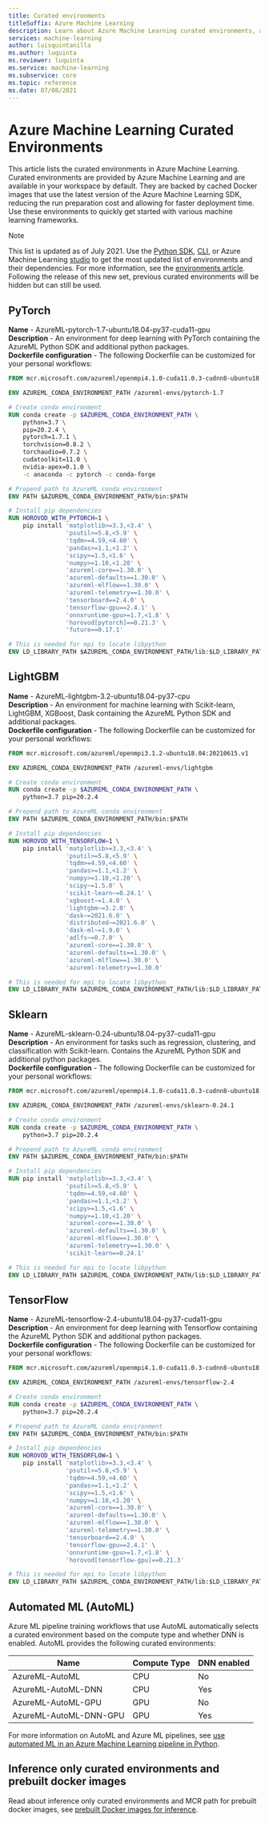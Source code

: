 ```yaml
---
title: Curated environments
titleSuffix: Azure Machine Learning
description: Learn about Azure Machine Learning curated environments, a set of pre-configured environments that help reduce experiment and deployment preparation times.
services: machine-learning
author: luisquintanilla
ms.author: luquinta
ms.reviewer: luquinta
ms.service: machine-learning
ms.subservice: core
ms.topic: reference
ms.date: 07/08/2021
---
```


# Azure Machine Learning Curated Environments

This article lists the curated environments in Azure Machine Learning. Curated environments are provided by Azure Machine Learning and are available in your workspace by default. They are backed by cached Docker images that use the latest version of the Azure Machine Learning SDK, reducing the run preparation cost and allowing for faster deployment time. Use these environments to quickly get started with various machine learning frameworks.

> [!NOTE]
> This list is updated as of July 2021. Use the [Python SDK](how-to-use-environments.md), [CLI](/cli/azure/ml/environment?view=azure-cli-latest&preserve-view=true#az_ml_environment_list), or Azure Machine Learning [studio](how-to-manage-environments-in-studio.md) to get the most updated list of environments and their dependencies. For more information, see the [environments article](how-to-use-environments.md#use-a-curated-environment). Following the release of this new set, previous curated environments will be hidden but can still be used. 

## PyTorch

**Name** - AzureML-pytorch-1.7-ubuntu18.04-py37-cuda11-gpu  
**Description** - An environment for deep learning with PyTorch containing the AzureML Python SDK and additional python packages.  
**Dockerfile configuration** - The following Dockerfile can be customized for your personal workflows:

```dockerfile
FROM mcr.microsoft.com/azureml/openmpi4.1.0-cuda11.0.3-cudnn8-ubuntu18.04:20210615.v1

ENV AZUREML_CONDA_ENVIRONMENT_PATH /azureml-envs/pytorch-1.7

# Create conda environment
RUN conda create -p $AZUREML_CONDA_ENVIRONMENT_PATH \
    python=3.7 \
    pip=20.2.4 \
    pytorch=1.7.1 \
    torchvision=0.8.2 \
    torchaudio=0.7.2 \
    cudatoolkit=11.0 \
    nvidia-apex=0.1.0 \
    -c anaconda -c pytorch -c conda-forge

# Prepend path to AzureML conda environment
ENV PATH $AZUREML_CONDA_ENVIRONMENT_PATH/bin:$PATH

# Install pip dependencies
RUN HOROVOD_WITH_PYTORCH=1 \
    pip install 'matplotlib>=3.3,<3.4' \
                'psutil>=5.8,<5.9' \
                'tqdm>=4.59,<4.60' \
                'pandas>=1.1,<1.2' \
                'scipy>=1.5,<1.6' \
                'numpy>=1.10,<1.20' \
                'azureml-core==1.30.0' \
                'azureml-defaults==1.30.0' \
                'azureml-mlflow==1.30.0' \
                'azureml-telemetry==1.30.0' \
                'tensorboard==2.4.0' \
                'tensorflow-gpu==2.4.1' \
                'onnxruntime-gpu>=1.7,<1.8' \
                'horovod[pytorch]==0.21.3' \
                'future==0.17.1'

# This is needed for mpi to locate libpython
ENV LD_LIBRARY_PATH $AZUREML_CONDA_ENVIRONMENT_PATH/lib:$LD_LIBRARY_PATH
```

## LightGBM

**Name** - AzureML-lightgbm-3.2-ubuntu18.04-py37-cpu  
**Description** - An environment for machine learning with Scikit-learn, LightGBM, XGBoost, Dask containing the AzureML Python SDK and additional packages.  
**Dockerfile configuration** - The following Dockerfile can be customized for your personal workflows:

```dockerfile
FROM mcr.microsoft.com/azureml/openmpi3.1.2-ubuntu18.04:20210615.v1

ENV AZUREML_CONDA_ENVIRONMENT_PATH /azureml-envs/lightgbm

# Create conda environment
RUN conda create -p $AZUREML_CONDA_ENVIRONMENT_PATH \
    python=3.7 pip=20.2.4

# Prepend path to AzureML conda environment
ENV PATH $AZUREML_CONDA_ENVIRONMENT_PATH/bin:$PATH

# Install pip dependencies
RUN HOROVOD_WITH_TENSORFLOW=1 \
    pip install 'matplotlib>=3.3,<3.4' \
                'psutil>=5.8,<5.9' \
                'tqdm>=4.59,<4.60' \
                'pandas>=1.1,<1.2' \
                'numpy>=1.10,<1.20' \
                'scipy~=1.5.0' \
                'scikit-learn~=0.24.1' \
                'xgboost~=1.4.0' \
                'lightgbm~=3.2.0' \
                'dask~=2021.6.0' \
                'distributed~=2021.6.0' \
                'dask-ml~=1.9.0' \
                'adlfs~=0.7.0' \
                'azureml-core==1.30.0' \
                'azureml-defaults==1.30.0' \
                'azureml-mlflow==1.30.0' \
                'azureml-telemetry==1.30.0'

# This is needed for mpi to locate libpython
ENV LD_LIBRARY_PATH $AZUREML_CONDA_ENVIRONMENT_PATH/lib:$LD_LIBRARY_PATH
```

## Sklearn
**Name** - AzureML-sklearn-0.24-ubuntu18.04-py37-cuda11-gpu  
**Description** - An environment for tasks such as regression, clustering, and classification with Scikit-learn. Contains the AzureML Python SDK and additional python packages.  
**Dockerfile configuration** - The following Dockerfile can be customized for your personal workflows:

```dockerfile
FROM mcr.microsoft.com/azureml/openmpi4.1.0-cuda11.0.3-cudnn8-ubuntu18.04:20210615.v1

ENV AZUREML_CONDA_ENVIRONMENT_PATH /azureml-envs/sklearn-0.24.1

# Create conda environment
RUN conda create -p $AZUREML_CONDA_ENVIRONMENT_PATH \
    python=3.7 pip=20.2.4

# Prepend path to AzureML conda environment
ENV PATH $AZUREML_CONDA_ENVIRONMENT_PATH/bin:$PATH

# Install pip dependencies
RUN pip install 'matplotlib>=3.3,<3.4' \
                'psutil>=5.8,<5.9' \
                'tqdm>=4.59,<4.60' \
                'pandas>=1.1,<1.2' \
                'scipy>=1.5,<1.6' \
                'numpy>=1.10,<1.20' \
                'azureml-core==1.30.0' \
                'azureml-defaults==1.30.0' \
                'azureml-mlflow==1.30.0' \
                'azureml-telemetry==1.30.0' \
                'scikit-learn==0.24.1'

# This is needed for mpi to locate libpython
ENV LD_LIBRARY_PATH $AZUREML_CONDA_ENVIRONMENT_PATH/lib:$LD_LIBRARY_PATH
```

## TensorFlow

**Name** - AzureML-tensorflow-2.4-ubuntu18.04-py37-cuda11-gpu  
**Description** - An environment for deep learning with Tensorflow containing the AzureML Python SDK and additional python packages.  
**Dockerfile configuration** - The following Dockerfile can be customized for your personal workflows:

```dockerfile
FROM mcr.microsoft.com/azureml/openmpi4.1.0-cuda11.0.3-cudnn8-ubuntu18.04:20210615.v1

ENV AZUREML_CONDA_ENVIRONMENT_PATH /azureml-envs/tensorflow-2.4

# Create conda environment
RUN conda create -p $AZUREML_CONDA_ENVIRONMENT_PATH \
    python=3.7 pip=20.2.4

# Prepend path to AzureML conda environment
ENV PATH $AZUREML_CONDA_ENVIRONMENT_PATH/bin:$PATH

# Install pip dependencies
RUN HOROVOD_WITH_TENSORFLOW=1 \
    pip install 'matplotlib>=3.3,<3.4' \
                'psutil>=5.8,<5.9' \
                'tqdm>=4.59,<4.60' \
                'pandas>=1.1,<1.2' \
                'scipy>=1.5,<1.6' \
                'numpy>=1.10,<1.20' \
                'azureml-core==1.30.0' \
                'azureml-defaults==1.30.0' \
                'azureml-mlflow==1.30.0' \
                'azureml-telemetry==1.30.0' \
                'tensorboard==2.4.0' \
                'tensorflow-gpu==2.4.1' \
                'onnxruntime-gpu>=1.7,<1.8' \
                'horovod[tensorflow-gpu]==0.21.3'

# This is needed for mpi to locate libpython
ENV LD_LIBRARY_PATH $AZUREML_CONDA_ENVIRONMENT_PATH/lib:$LD_LIBRARY_PATH
```

## Automated ML (AutoML)

Azure ML pipeline training workflows that use AutoML automatically selects a curated environment based on the compute type and whether DNN is enabled. AutoML provides the following curated environments:

| Name | Compute Type | DNN enabled |
| --- | --- | --- |
|AzureML-AutoML | CPU | No |
|AzureML-AutoML-DNN | CPU | Yes |
| AzureML-AutoML-GPU | GPU | No |
| AzureML-AutoML-DNN-GPU | GPU | Yes |

For more information on AutoML and Azure ML pipelines, see [use automated ML in an Azure Machine Learning pipeline in Python](how-to-use-automlstep-in-pipelines.md).

## Inference only curated environments and prebuilt docker images

Read about inference only curated environments and MCR path for prebuilt docker images, see [prebuilt Docker images for inference](concept-prebuilt-docker-images-inference.md#list-of-prebuilt-docker-images-for-inference).
